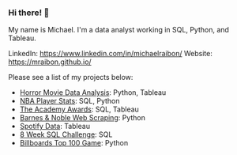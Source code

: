 ### Hi there! 👋

My name is Michael. I'm a data analyst working in SQL, Python, and Tableau.

LinkedIn: https://www.linkedin.com/in/michaelraibon/
Website: https://mraibon.github.io/

Please see a list of my projects below:

* [Horror Movie Data Analysis](https://github.com/mraibon/Horror-Movies): Python, Tableau
* [NBA Player Stats](https://github.com/mraibon/NBAPlayerAnalysis): SQL, Python
* [The Academy Awards](https://github.com/mraibon/AcademyAwards): SQL, Tableau
* [Barnes & Noble Web Scraping](https://github.com/mraibon/Barnes-Noble-Dune): Python
* [Spotify Data](https://github.com/mraibon/SpotifyStreamingData): Tableau
* [8 Week SQL Challenge](https://github.com/mraibon/8-Week-SQL-Challenge): SQL
* [Billboards Top 100 Game](https://github.com/mraibon/Billboard-Top-100-Game): Python

<!--
**mraibon/mraibon** is a ✨ _special_ ✨ repository because its `README.md` (this file) appears on your GitHub profile.

Here are some ideas to get you started:

- 🔭 I’m currently working on ...
- 🌱 I’m currently learning ...
- 👯 I’m looking to collaborate on ...
- 🤔 I’m looking for help with ...
- 💬 Ask me about ...
- 📫 How to reach me: ...
- 😄 Pronouns: ...
- ⚡ Fun fact: ...
-->
